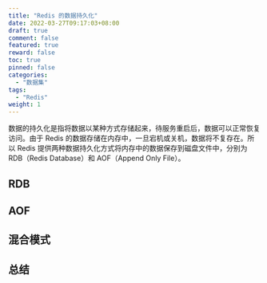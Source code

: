 ```yaml
---
title: "Redis 的数据持久化"
date: 2022-03-27T09:17:03+08:00
draft: true
comment: false
featured: true
reward: false
toc: true
pinned: false
categories:
  - "数据集"
tags:
  - "Redis"
weight: 1
---
```


数据的持久化是指将数据以某种方式存储起来，待服务重启后，数据可以正常恢复访问。由于 Redis 的数据存储在内存中，一旦宕机或关机，数据将不复存在。所以 Redis 提供两种数据持久化方式将内存中的数据保存到磁盘文件中，分别为 RDB（Redis Database）和 AOF（Append Only File）。

<!--more-->

## RDB



## AOF



## 混合模式



## 总结


